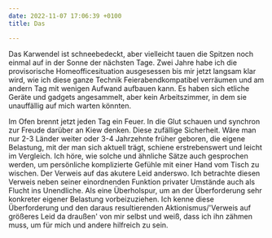 ```yaml
---
date: 2022-11-07 17:06:39 +0100
title: Das

---
```

Das Karwendel ist schneebedeckt, aber vielleicht tauen die Spitzen noch einmal auf in der Sonne der nächsten Tage. Zwei Jahre habe ich die provisorische Homeofficesituation ausgesessen bis mir jetzt langsam klar wird, wie ich diese ganze Technik Feierabendkompatibel verräumen und am andern Tag mit wenigen Aufwand aufbauen kann. Es haben sich etliche Geräte und gadgets angesammelt, aber kein Arbeitszimmer, in dem sie unauffällig auf mich warten könnten.

Im Ofen brennt jetzt jeden Tag ein Feuer. In die Glut schauen und synchron zur Freude darüber an Kiew denken. Diese zufällige Sicherheit. Wäre man nur 2-3 Länder weiter oder 3-4 Jahrzehnte früher geboren, die eigene Belastung, mit der man sich aktuell trägt, schiene erstrebenswert und leicht im Vergleich. Ich höre, wie solche und ähnliche Sätze auch gesprochen werden, um persönliche komplizierte Gefühle mit einer Hand vom Tisch zu wischen. Der Verweis auf das akutere Leid anderswo. Ich betrachte diesen Verweis neben seiner einordnenden Funktion privater Umstände auch als Flucht ins Unendliche. Als eine Überholspur, um an der Überforderung sehr konkreter eigener Belastung vorbeizuziehen. Ich kenne diese Überforderung und den daraus resultierenden Aktionismus/'Verweis auf größeres Leid da draußen' von mir selbst und weiß, dass ich ihn zähmen muss, um für mich und andere hilfreich zu sein. 